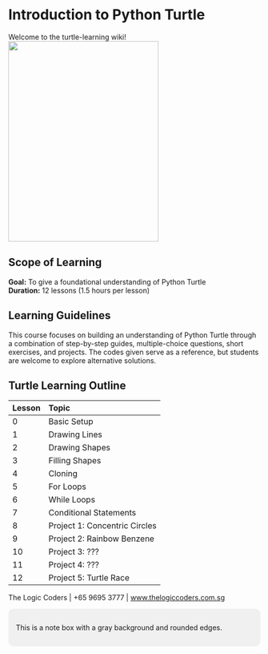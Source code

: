 # Introduction to Python Turtle
Welcome to the turtle-learning wiki!  
<img src="https://github.com/cgtiu642/tlc-turtle-curriculum/assets/97239180/d8e01132-efe5-4c61-96e3-5de094263452" width="300" height="400">

## Scope of Learning
**Goal:** To give a foundational understanding of Python Turtle  
**Duration:** 12 lessons (1.5 hours per lesson)

## Learning Guidelines
This course focuses on building an understanding of Python Turtle through a combination of step-by-step guides, multiple-choice questions, short exercises, and projects. The codes given serve as a reference, but students are welcome to explore alternative solutions.

## Turtle Learning Outline
| **Lesson** | **Topic** |
| :----- | :----- |
| 0 | Basic Setup |
| 1 | Drawing Lines |
| 2 | Drawing Shapes |
| 3 | Filling Shapes |
| 4 | Cloning |
| 5 | For Loops |
| 6 | While Loops |
| 7 | Conditional Statements |
| 8 | Project 1: Concentric Circles |
| 9 | Project 2: Rainbow Benzene |
| 10 | Project 3: ??? |
| 11 | Project 4: ??? |
| 12 | Project 5: Turtle Race |

The Logic Coders | +65 9695 3777 | www.thelogiccoders.com.sg

<div style="background-color: #f0f0f0; padding: 15px; border-radius: 10px;">
    <p>This is a note box with a gray background and rounded edges.</p>
</div>
